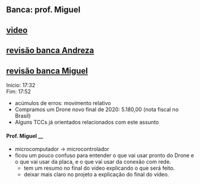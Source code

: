 ## Banca: prof. Miguel
## [video](./tcc_MatheusMahnke_2021-05-03_PreProjeto_Defesa.mp4)
## [revisão banca Andreza](./tcc_MatheusMahnke_2021-05-03_PreProjeto_banca_Andreza.pdf)
## [revisão banca Miguel](./tcc_MatheusMahnke_2021-05-03_PreProjeto_banca_Miguel.pdf)


Inicio: 17:32<br>
Fim: 17:52

  - acúmulos de erros: movimento relativo
  - Compramos um Drone novo final de 2020: 5.180,00 (nota fiscal no Brasil)
  - Alguns TCCs já orientados relacionados com este assunto

#### Prof. Miguel __
- microcomputador -> microcontrolador
- ficou um pouco confuso para entender o que vai usar pronto do Drone e o que vai usar da placa, e o que vai usar da conexão com rede.
  - tem um resumo no final do video explicando o que será feito.
  - deixar mais claro no projeto a explicação do final do vídeo.
